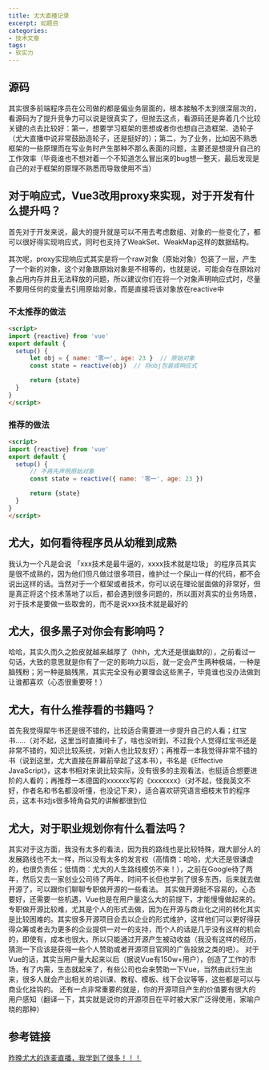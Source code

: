 ```yaml
---
title: 尤大直播记录
excerpt: 如题目
categories:
- 技术文章
tags:
- 软实力
---
```


## 源码
其实很多前端程序员在公司做的都是偏业务层面的，根本接触不太到很深层次的，看源码为了提升竞争力可以说是很真实了，但抛去这点，看源码还是奔着几个比较关键的点去比较好：第一，想要学习框架的思想或者你也想自己造框架、造轮子（尤大直播中说非常鼓励造轮子，还是挺好的）；第二，为了业务，比如因不熟悉框架的一些原理而在写业务时产生那种不那么表面的问题，主要还是想提升自己的工作效率（毕竟谁也不想对着一个不知道怎么冒出来的bug想一整天，最后发现是自己的对于框架的原理不熟悉而导致使用不当）

## 对于响应式，Vue3改用proxy来实现，对于开发有什么提升吗？
首先对于开发来说，最大的提升就是可以不用去考虑数组、对象的一些变化了，都可以很好得实现响应式，同时也支持了WeakSet、WeakMap这样的数据结构。

其次呢，proxy实现响应式其实是将一个raw对象（原始对象）包装了一层，产生了一个新的对象，这个对象跟原始对象是不相等的，也就是说，可能会存在原始对象占用内存并且无法释放的问题，所以建议你们在将一个对象声明响应式时，尽量不要用任何的变量去引用原始对象，而是直接将该对象放在reactive中

### 不太推荐的做法
```html
<script>
import {reactive} from 'vue'
export default {
  setup() {
      let obj = { name: '零一', age: 23 }  // 原始对象
      const state = reactive(obj)  // 将obj包装成响应式

      return {state}
  }
}
</script>
```

### 推荐的做法
```html
<script>
import {reactive} from 'vue'
export default {
  setup() {
      // 不再先声明原始对象
      const state = reactive({ name: '零一', age: 23 })

      return {state}
  }
}
</script>
```

## 尤大，如何看待程序员从幼稚到成熟
我认为一个凡是会说 「xxx技术是最牛逼的，xxxx技术就是垃圾」 的程序员其实是很不成熟的，因为他们但凡做过很多项目，维护过一个屎山一样的代码，都不会说出这样的话。当然对于一个框架或者技术，你可以说在理论层面做的非常好，但是真正将这个技术落地了以后，都会遇到很多问题的，所以面对真实的业务场景，对于技术是要做一些取舍的，而不是说xxx技术就是最好的

## 尤大，很多黑子对你会有影响吗？
哈哈，其实久而久之脸皮就越来越厚了（hhh，尤大还是很幽默的），之前看过一句话，大致的意思就是你有了一定的影响力以后，就一定会产生两种极端，一种是脑残粉；另一种是脑残黑，其实完全没有必要理会这些黑子，毕竟谁也没办法做到让谁都喜欢（心态很重要呀！）

## 尤大，有什么推荐看的书籍吗？
首先我觉得犀牛书还是很不错的，比较适合需要进一步提升自己的人看；红宝书…..（对不起，这里当时直播间卡了，啥也没听到，不过我个人觉得红宝书还是非常不错的，知识比较系统，对新人也比较友好）；再推荐一本我觉得非常不错的书（说到这里，尤大直接在屏幕前举起了这本书），书名是《Effective JavaScript》，这本书相对来说比较实际，没有很多的主观看法，也挺适合想要进阶的人看的；再推荐一本德国的xxxxxx写的《xxxxxxx》（对不起，怪我英文不好，作者名和书名都没听懂，也没记下来），适合喜欢研究语言细枝末节的程序员，这本书对js很多犄角旮旯的讲解都很到位

## 尤大，对于职业规划你有什么看法吗？
其实对于这方面，我没有太多的看法，因为我的路线也是比较特殊，跟大部分人的发展路线也不太一样，所以没有太多的发言权（高情商：哈哈，尤大还是很谦虚的，也很负责任；低情商：尤大的人生路线模仿不来！），之前在Google待了两年，然后又去一家创业公司待了两年，时间不长但也学到了很多东西，后来就去做开源了，可以跟你们聊聊专职做开源的一些看法。
其实做开源挺不容易的，心态要好，还需要一些机遇，Vue也是在用户量这么大的前提下，才能慢慢做起来的。专职做开源比较难，尤其是个人的形式去做，因为在开源与商业化之间的转化其实是比较困难的。其实很多开源项目会去以企业的形式维护，这样他们可以更好得获得众筹或者去为更多的企业提供一对一的支持，而个人的话是几乎没有这样的机会的，即使有，成本也很大，所以只能通过开源产生被动收益（我没有这样的经历，猜测一下应该是获得一些个人赞助或者开源项目官网的广告投放之类的吧）。
对于Vue的话，其实当用户量大起来以后（据说Vue有150w+用户），创造了工作的市场，有了内需，生态就起来了，有些公司也会来赞助一下Vue，当然由此衍生出来，很多人就会产出相关的培训课、教程、模板、线下会议等等，这些都是可以与商业化挂钩的。
还有一点非常重要的就是，你的开源项目产生的价值要有很大的用户感知（翻译一下，其实就是说你的开源项目在平时被大家广泛得使用，家喻户晓的那种）

## 参考链接
[昨晚尤大的连麦直播，我学到了很多！！！](https://juejin.cn/post/6960506633839443981)


